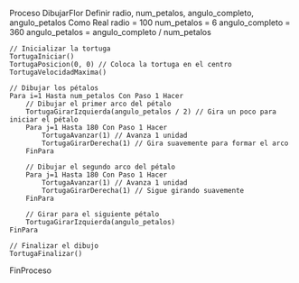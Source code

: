 Proceso DibujarFlor
    Definir radio, num_petalos, angulo_completo, angulo_petalos Como Real
    radio = 100
    num_petalos = 6
    angulo_completo = 360
    angulo_petalos = angulo_completo / num_petalos

    // Inicializar la tortuga
    TortugaIniciar()
    TortugaPosicion(0, 0) // Coloca la tortuga en el centro
    TortugaVelocidadMaxima()

    // Dibujar los pétalos
    Para i=1 Hasta num_petalos Con Paso 1 Hacer
        // Dibujar el primer arco del pétalo
        TortugaGirarIzquierda(angulo_petalos / 2) // Gira un poco para iniciar el pétalo
        Para j=1 Hasta 180 Con Paso 1 Hacer
            TortugaAvanzar(1) // Avanza 1 unidad
            TortugaGirarDerecha(1) // Gira suavemente para formar el arco
        FinPara

        // Dibujar el segundo arco del pétalo
        Para j=1 Hasta 180 Con Paso 1 Hacer
            TortugaAvanzar(1) // Avanza 1 unidad
            TortugaGirarDerecha(1) // Sigue girando suavemente
        FinPara

        // Girar para el siguiente pétalo
        TortugaGirarIzquierda(angulo_petalos)
    FinPara

    // Finalizar el dibujo
    TortugaFinalizar()
FinProceso
